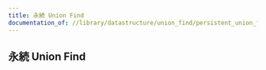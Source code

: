 ```yaml
---
title: 永続 Union Find
documentation_of: //library/datastructure/union_find/persistent_union_find.hpp
---
```

## 永続 Union Find